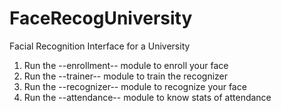 # FaceRecogUniversity
Facial Recognition Interface for a University


1. Run the --enrollment-- module to enroll your face
2. Run the --trainer-- module to train the recognizer
3. Run the --recognizer-- module to recognize your face
4. Run the --attendance-- module to know stats of attendance
